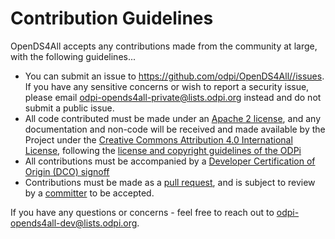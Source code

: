 # Contribution Guidelines

OpenDS4All accepts any contributions made from the community at large, with the following guidelines...

- You can submit an issue to https://github.com/odpi/OpenDS4All//issues. If you have any sensitive concerns or wish to report a security issue, please email odpi-opends4all-private@lists.odpi.org instead and do not submit a public issue.
- All code contributed must be made under an [Apache 2 license](https://spdx.org/licenses/Apache-2.0.html), and any documentation and non-code will be received and made available by the Project under the [Creative Commons Attribution 4.0 International License](http://creativecommons.org/licenses/by/4.0/), following the [license and copyright guidelines of the ODPi](https://github.com/odpi/tsc/blob/master/process/contribution_guidelines.md#license-specification)
- All contributions must be accompanied by a [Developer Certification of Origin (DCO) signoff](https://github.com/odpi/tsc/blob/master/process/contribution_guidelines.md#developer-certificate-of-origin)
- Contributions must be made as a [pull request](https://github.com/odpi/OpenDS4All/pulls), and is subject to review by a [committer](https://github.com/odpi/OpenDS4All/blob/master/GOVERNANCE.md#committer) to be accepted.

If you have any questions or concerns - feel free to reach out to odpi-opends4all-dev@lists.odpi.org.
